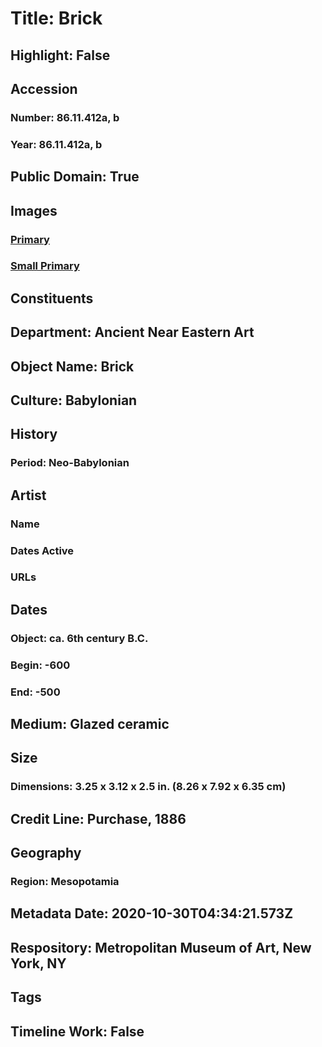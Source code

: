 # Title: Brick
## Highlight: False
## Accession
### Number: 86.11.412a, b
### Year: 86.11.412a, b
## Public Domain: True
## Images
### [Primary](https://images.metmuseum.org/CRDImages/an/original/ME86_11_412.jpg)
### [Small Primary](https://images.metmuseum.org/CRDImages/an/web-large/ME86_11_412.jpg)
## Constituents
## Department: Ancient Near Eastern Art
## Object Name: Brick
## Culture: Babylonian
## History
### Period: Neo-Babylonian
## Artist
### Name
### Dates Active
### URLs
## Dates
### Object: ca. 6th century B.C.
### Begin: -600
### End: -500
## Medium: Glazed ceramic
## Size
### Dimensions: 3.25 x 3.12 x 2.5 in. (8.26 x 7.92 x 6.35 cm)
## Credit Line: Purchase, 1886
## Geography
### Region: Mesopotamia
## Metadata Date: 2020-10-30T04:34:21.573Z
## Respository: Metropolitan Museum of Art, New York, NY
## Tags
## Timeline Work: False
